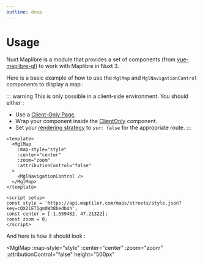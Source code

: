 ```yaml
---
outline: deep
---
```


# Usage

Nuxt Maplibre is a module that provides a set of components (from [vue-maplibre-gl](https://indoorequal.github.io/vue-maplibre-gl/)) to work with Maplibre in Nuxt 3.

Here is a basic example of how to use the `MglMap` and `MglNavigationControl` components to display a map :

::: warning
This is only possible in a client-side environment. You should either :
- Use a [Client-Only Page](https://nuxt.com/docs/guide/directory-structure/pages#client-only-pages).
- Wrap your component inside the [ClientOnly](https://nuxt.com/docs/api/components/client-only) component.
- Set your [rendering strategy](https://nuxt.com/docs/guide/concepts/rendering#client-side-rendering) to `ssr: false` for the appropriate route.
:::

```vue
<template>
  <MglMap
    :map-style="style"
    :center="center"
    :zoom="zoom"
    :attributionControl="false"
  >
    <MglNavigationControl />
  </MglMap>
</template>

<script setup>
const style = 'https://api.maptiler.com/maps/streets/style.json?key=cQX2iET1gmOW38bedbUh';
const center = [-1.559482, 47.21322];
const zoom = 8;
</script>
```

And here is how it should look :

<script setup>
import {
  MglMap,
  MglNavigationControl,
} from '@indoorequal/vue-maplibre-gl';

const style = 'https://api.maptiler.com/maps/streets/style.json?key=cQX2iET1gmOW38bedbUh';
const center = [-1.559482, 47.21322];
const zoom = 8;
</script>

<MglMap
  :map-style="style"
  :center="center"
  :zoom="zoom"
  :attributionControl="false"
  height="500px"
>
  <MglNavigationControl />
</MglMap>
